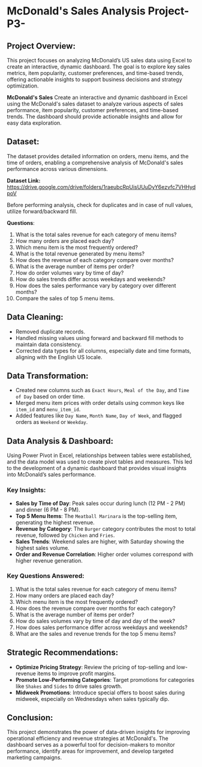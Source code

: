 # McDonald's Sales Analysis Project-P3-

## Project Overview:
This project focuses on analyzing McDonald’s US sales data using Excel to create an interactive, dynamic dashboard.
The goal is to explore key sales metrics, item popularity, customer preferences, and time-based trends, offering actionable insights to support business decisions and strategy optimization.

**McDonald's Sales**
Create an interactive and dynamic dashboard in Excel using the McDonald's sales dataset to analyze various aspects of sales performance, item popularity, customer preferences, and time-based trends. The dashboard should provide actionable insights and allow for easy data exploration.

## Dataset:
The dataset provides detailed information on orders, menu items, and the time of orders, enabling a comprehensive analysis of McDonald's sales performance across various dimensions.

**Dataset Link:** https://drive.google.com/drive/folders/1raeubcRpUisUUuDyY6ezvfc7VHHydpoV

Before performing analysis, check for duplicates and in case of null values, utilize forward/backward fill.

**Questions**:
1. What is the total sales revenue for each category of menu items?
2. How many orders are placed each day?
3. Which menu item is the most frequently ordered?
4. What is the total revenue generated by menu items?
5. How does the revenue of each category compare over months?
6. What is the average number of items per order?
7. How do order volumes vary by time of day?
8. How do sales trends differ across weekdays and weekends?
9. How does the sales performance vary by category over different months?
10. Compare the sales of top 5 menu items.

## Data Cleaning:
- Removed duplicate records.
- Handled missing values using forward and backward fill methods to maintain data consistency.
- Corrected data types for all columns, especially date and time formats, aligning with the English US locale.

## Data Transformation:
- Created new columns such as `Exact Hours`, `Meal of the Day`, and `Time of Day` based on order time.
- Merged menu item prices with order details using common keys like `item_id` and `menu_item_id`.
- Added features like `Day Name`, `Month Name`, `Day of Week`, and flagged orders as `Weekend` or `Weekday`.

## Data Analysis & Dashboard:
Using Power Pivot in Excel, relationships between tables were established, and the data model was used to create pivot tables and measures. This led to the development of a dynamic dashboard that provides visual insights into McDonald’s sales performance.

### Key Insights:
- **Sales by Time of Day**: Peak sales occur during lunch (12 PM - 2 PM) and dinner (6 PM - 8 PM).
- **Top 5 Menu Items**: The `Meatball Marinara` is the top-selling item, generating the highest revenue.
- **Revenue by Category**: The `Burger` category contributes the most to total revenue, followed by `Chicken` and `Fries`.
- **Sales Trends**: Weekend sales are higher, with Saturday showing the highest sales volume.
- **Order and Revenue Correlation**: Higher order volumes correspond with higher revenue generation.

### Key Questions Answered:
1. What is the total sales revenue for each category of menu items?
2. How many orders are placed each day?
3. Which menu item is the most frequently ordered?
4. How does the revenue compare over months for each category?
5. What is the average number of items per order?
6. How do sales volumes vary by time of day and day of the week?
7. How does sales performance differ across weekdays and weekends?
8. What are the sales and revenue trends for the top 5 menu items?

## Strategic Recommendations:
- **Optimize Pricing Strategy**: Review the pricing of top-selling and low-revenue items to improve profit margins.
- **Promote Low-Performing Categories**: Target promotions for categories like `Shakes` and `Sides` to drive sales growth.
- **Midweek Promotions**: Introduce special offers to boost sales during midweek, especially on Wednesdays when sales typically dip.

## Conclusion:
This project demonstrates the power of data-driven insights for improving operational efficiency and revenue strategies at McDonald's. The dashboard serves as a powerful tool for decision-makers to monitor performance, identify areas for improvement, and develop targeted marketing campaigns.

